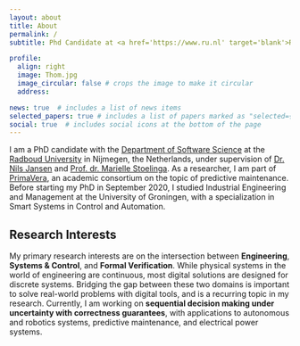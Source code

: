 ```yaml
---
layout: about
title: About
permalink: /
subtitle: Phd Candidate at <a href='https://www.ru.nl' target='blank'>Radboud University</a>, the Netherlands.

profile:
  align: right
  image: Thom.jpg
  image_circular: false # crops the image to make it circular
  address:

news: true  # includes a list of news items
selected_papers: true # includes a list of papers marked as "selected={true}"
social: true  # includes social icons at the bottom of the page
---
```


I am a PhD candidate with the [Department of Software Science](https://sws.cs.ru.nl/) at the [Radboud University](https://www.ru.nl/english/) in Nijmegen, the Netherlands, under supervision of [Dr. Nils Jansen](http://www.cs.ru.nl/personal/nilsjansen/) and [Prof. dr. Marielle Stoelinga](https://wwwhome.ewi.utwente.nl/~marielle/). As a researcher, I am part of [PrimaVera](https://primavera-project.com/), an academic consortium on the topic of predictive maintenance. Before starting my PhD in September 2020, I studied Industrial Engineering and Management at the University of Groningen, with a specialization in Smart Systems in Control and Automation.

Research Interests
------
My primary research interests are on the intersection between **Engineering**, **Systems & Control**, and **Formal Verification**. While physical systems in the world of engineering are continuous, most digital solutions are designed for discrete systems. Bridging the gap between these two domains is important to solve real-world problems with digital tools, and is a recurring topic in my research. Currently, I am working on **sequential decision making under uncertainty with correctness guarantees**, with applications to autonomous and robotics systems, predictive maintenance, and electrical power systems.